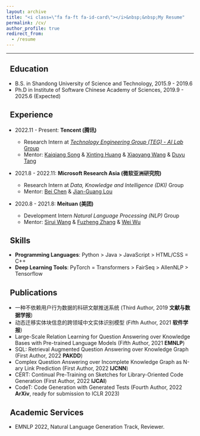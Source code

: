 ```yaml
---
layout: archive
title: "<i class=\"fa fa-ft fa-id-card\"></i>&nbsp;&nbsp;My Resume"
permalink: /cv/
author_profile: true
redirect_from:
  - /resume
---
```


---

## <i class="fa fa-ft fa-university"></i>&nbsp;&nbsp;Education

* B.S. in Shandong University of Science and Technology, 2015.9 - 2019.6
* Ph.D in Institute of Software Chinese Academy of Sciences, 2019.9 - 2025.6 (Expected)

## <i class="fa fa-ft fa-users"></i>&nbsp;&nbsp;Experience

* 2022.11 - Present: **Tencent (腾讯)**
  * Research Intern at [*Technology Engineering Group (TEG) - AI Lab* Group](https://ai.tencent.com/ailab/zh/index)
  * Mentor: [Kaiqiang Song](https://scholar.google.com/citations?user=PHoJwakAAAAJ&hl=zh-CN&oi=ao) & [Xinting Huang](https://scholar.google.com/citations?user=QmyPDWQAAAAJ&hl=zh-CN&oi=ao) & [Xiaoyang Wang](https://scholar.google.com/citations?user=EeppWmkAAAAJ&hl=zh-CN&oi=ao) & [Duyu Tang](https://scholar.google.com/citations?user=9uz-D-kAAAAJ&hl=zh-CN&oi=ao) 

* 2021.8 - 2022.11: **Microsoft Research Asia (微软亚洲研究院)**
  * Research Intern at *Data, Knowledge and Intelligence (DKI)* Group
  * Mentor: [Bei Chen](https://www.microsoft.com/en-us/research/people/beichen/) & [Jian-Guang Lou](https://www.microsoft.com/en-us/research/people/jlou/)

* 2020.8 - 2021.8: **Meituan (美团)**
  * Development Intern *Natural Language Processing (NLP)* Group
  * Mentor: [Sirui Wang](https://www.researchgate.net/profile/Sirui-Wang-26) & [Fuzheng Zhang](https://scholar.google.com/citations?user=8R0hla4AAAAJ&hl=zh-CN&oi=ao) & [Wei Wu](https://scholar.google.com/citations?user=YtqXSzMAAAAJ&hl=zh-CN&oi=ao) 

## <i class="fa fa-ft fa-cogs"></i>&nbsp;&nbsp;Skills

* **Programming Languages**: Python > Java > JavaScript > HTML/CSS = C++
* **Deep Learning Tools**:  PyTorch = Transformers > FairSeq > AllenNLP > Tensorflow

## <i class="fa fa-ft fa-book"></i>&nbsp;&nbsp;Publications

* 一种不依赖用户行为数据的科研文献推送系统 (Third Author, 2019 **文献与数据学报**)
* 动态迁移实体块信息的跨领域中文实体识别模型 (Fifth Author, 2021 **软件学报**)
* Large-Scale Relation Learning for Question Answering over Knowledge Bases with Pre-trained Language Models (Fifth Author, 2021 **EMNLP**)
* SQL: Retrieval Augmented Question Answering over Knowledge Graph (First Author, 2022 **PAKDD**)
* Complex Question Answering over Incomplete Knowledge Graph as N-ary Link Prediction (First Author, 2022 **IJCNN**)
* CERT: Continual Pre-Training on Sketches for Library-Oriented Code Generation (First Author, 2022 **IJCAI**)
* CodeT: Code Generation with Generated Tests (Fourth Author, 2022 **ArXiv**, ready for submission to ICLR 2023)

## <i class="fa fa-ft fa-heart"></i>&nbsp;&nbsp;Academic Services

* EMNLP 2022, Natural Language Generation Track, Reviewer.

